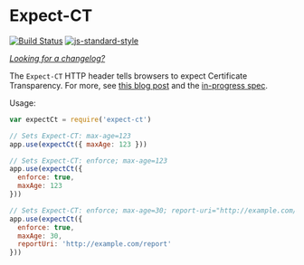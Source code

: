 Expect-CT
=========
[![Build Status](https://travis-ci.org/helmetjs/expect-ct.svg?branch=master)](https://travis-ci.org/helmetjs/expect-ct)
[![js-standard-style](https://img.shields.io/badge/code%20style-standard-brightgreen.svg)](http://standardjs.com/)

[_Looking for a changelog?_](https://github.com/helmetjs/helmet/blob/master/HISTORY.md)

The `Expect-CT` HTTP header tells browsers to expect Certificate Transparency. For more, see [this blog post](https://scotthelme.co.uk/a-new-security-header-expect-ct/) and the [in-progress spec](https://datatracker.ietf.org/doc/draft-stark-expect-ct).

Usage:

```javascript
var expectCt = require('expect-ct')

// Sets Expect-CT: max-age=123
app.use(expectCt({ maxAge: 123 }))

// Sets Expect-CT: enforce; max-age=123
app.use(expectCt({
  enforce: true,
  maxAge: 123
}))

// Sets Expect-CT: enforce; max-age=30; report-uri="http://example.com/report"
app.use(expectCt({
  enforce: true,
  maxAge: 30,
  reportUri: 'http://example.com/report'
}))
```
